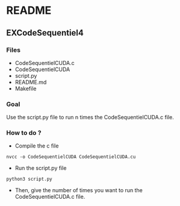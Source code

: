 # README

## EXCodeSequentiel4

### Files
* CodeSequentielCUDA.c
* CodeSequentielCUDA
* script.py
* README.md
* Makefile

### Goal
Use the script.py file to run n times the CodeSequentielCUDA.c file. 

### How to do ?

* Compile the c file

```nvcc -o CodeSequentielCUDA CodeSequentielCUDA.cu```

* Run the script.py file

``` python3 script.py ```

* Then, give the number of times you want to run the CodeSequentielCUDA.c file.